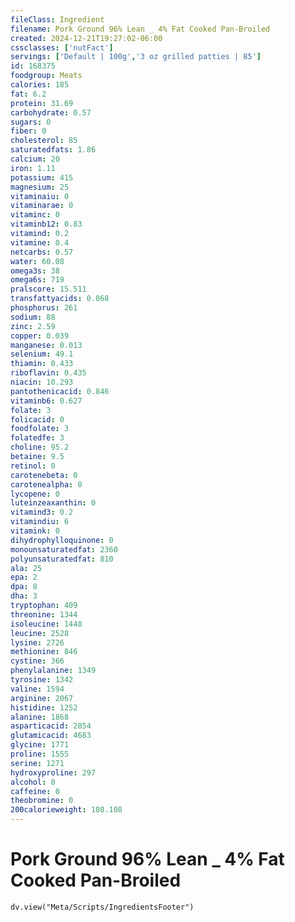 ```yaml
---
fileClass: Ingredient
filename: Pork Ground 96% Lean _ 4% Fat Cooked Pan-Broiled
created: 2024-12-21T19:27:02-06:00
cssclasses: ['nutFact']
servings: ['Default | 100g','3 oz grilled patties | 85']
id: 168375
foodgroup: Meats
calories: 185
fat: 6.2
protein: 31.69
carbohydrate: 0.57
sugars: 0
fiber: 0
cholesterol: 85
saturatedfats: 1.86
calcium: 20
iron: 1.11
potassium: 415
magnesium: 25
vitaminaiu: 0
vitaminarae: 0
vitaminc: 0
vitaminb12: 0.83
vitamind: 0.2
vitamine: 0.4
netcarbs: 0.57
water: 60.08
omega3s: 38
omega6s: 719
pralscore: 15.511
transfattyacids: 0.068
phosphorus: 261
sodium: 88
zinc: 2.59
copper: 0.039
manganese: 0.013
selenium: 49.1
thiamin: 0.433
riboflavin: 0.435
niacin: 10.293
pantothenicacid: 0.846
vitaminb6: 0.627
folate: 3
folicacid: 0
foodfolate: 3
folatedfe: 3
choline: 95.2
betaine: 9.5
retinol: 0
carotenebeta: 0
carotenealpha: 0
lycopene: 0
luteinzeaxanthin: 0
vitamind3: 0.2
vitamindiu: 6
vitamink: 0
dihydrophylloquinone: 0
monounsaturatedfat: 2360
polyunsaturatedfat: 810
ala: 25
epa: 2
dpa: 8
dha: 3
tryptophan: 409
threonine: 1344
isoleucine: 1448
leucine: 2528
lysine: 2726
methionine: 846
cystine: 366
phenylalanine: 1349
tyrosine: 1342
valine: 1594
arginine: 2067
histidine: 1252
alanine: 1868
asparticacid: 2854
glutamicacid: 4683
glycine: 1771
proline: 1555
serine: 1271
hydroxyproline: 297
alcohol: 0
caffeine: 0
theobromine: 0
200calorieweight: 108.108
---
```


# Pork Ground 96% Lean _ 4% Fat Cooked Pan-Broiled

```dataviewjs
dv.view("Meta/Scripts/IngredientsFooter")
```